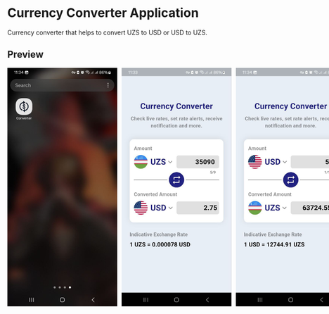 # Currency Converter Application

Currency converter that helps to convert UZS to USD or USD to UZS.

## Preview

<div style="display: flex; gap: 10px;">
  <img src="assets/images/preview1.jpg" alt="Alt text" width="250" style="display: inline-block;" />
  <img src="assets/images/preview2.jpg" alt="Alt text" width="250" style="display: inline-block;" />
  <img src="assets/images/preview3.jpg" alt="Alt text" width="250" style="display: inline-block;" />
</div>

